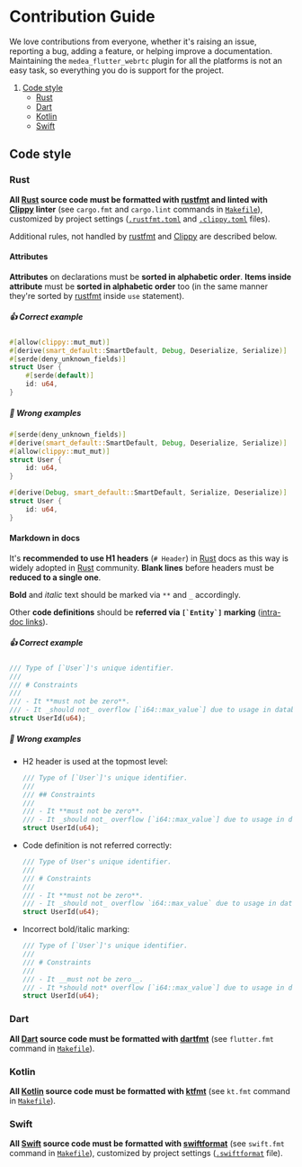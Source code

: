 Contribution Guide
==================

We love contributions from everyone, whether it's raising an issue, reporting a bug, adding a feature, or helping improve a documentation. Maintaining the `medea_flutter_webrtc` plugin for all the platforms is not an easy task, so everything you do is support for the project.

1. [Code style](#code-style)
    - [Rust](#rust)
    - [Dart](#dart)
    - [Kotlin](#kotlin)
    - [Swift](#swift)




## Code style


### Rust

**All [Rust] source code must be formatted with [rustfmt] and linted with [Clippy] linter** (see `cargo.fmt` and `cargo.lint` commands in [`Makefile`]), customized by project settings ([`.rustfmt.toml`](.rustfmt.toml) and [`.clippy.toml`](.clippy.toml) files).

Additional rules, not handled by [rustfmt] and [Clippy] are described below.


#### Attributes

**Attributes** on declarations must be **sorted in alphabetic order**. **Items inside attribute** must be **sorted in alphabetic order** too (in the same manner they're sorted by [rustfmt] inside `use` statement).

##### 👍 Correct example

```rust
#[allow(clippy::mut_mut)]
#[derive(smart_default::SmartDefault, Debug, Deserialize, Serialize)]
#[serde(deny_unknown_fields)]
struct User {
    #[serde(default)]
    id: u64,
}
```

##### 🚫 Wrong examples

```rust
#[serde(deny_unknown_fields)]
#[derive(smart_default::SmartDefault, Debug, Deserialize, Serialize)]
#[allow(clippy::mut_mut)]
struct User {
    id: u64,
}
```

```rust
#[derive(Debug, smart_default::SmartDefault, Serialize, Deserialize)]
struct User {
    id: u64,
}
```

#### Markdown in docs

It's **recommended to use H1 headers** (`# Header`) in [Rust] docs as this way is widely adopted in [Rust] community. **Blank lines** before headers must be **reduced to a single one**.

**Bold** and _italic_ text should be marked via `**` and `_` accordingly.

Other **code definitions** should be **referred via ```[`Entity`]``` marking** ([intra-doc links][1]).

##### 👍 Correct example

```rust
/// Type of [`User`]'s unique identifier.
/// 
/// # Constraints
/// 
/// - It **must not be zero**.
/// - It _should not_ overflow [`i64::max_value`] due to usage in database.
struct UserId(u64);
```

##### 🚫 Wrong examples

- H2 header is used at the topmost level:

    ```rust
    /// Type of [`User`]'s unique identifier.
    /// 
    /// ## Constraints
    /// 
    /// - It **must not be zero**.
    /// - It _should not_ overflow [`i64::max_value`] due to usage in database.
    struct UserId(u64);
    ```

- Code definition is not referred correctly:

    ```rust
    /// Type of User's unique identifier.
    /// 
    /// # Constraints
    /// 
    /// - It **must not be zero**.
    /// - It _should not_ overflow `i64::max_value` due to usage in database.
    struct UserId(u64);
    ```

- Incorrect bold/italic marking:

    ```rust
    /// Type of [`User`]'s unique identifier.
    /// 
    /// # Constraints
    /// 
    /// - It __must not be zero__.
    /// - It *should not* overflow [`i64::max_value`] due to usage in database.
    struct UserId(u64);
    ```


### Dart

**All [Dart] source code must be formatted with [dartfmt]** (see `flutter.fmt` command in [`Makefile`]).


### Kotlin

**All [Kotlin] source code must be formatted with [ktfmt]** (see `kt.fmt` command in [`Makefile`]).


### Swift

**All [Swift] source code must be formatted with [swiftformat]** (see `swift.fmt` command in [`Makefile`]), customized by project settings ([`.swiftformat`](.swiftformat) file).




[`Makefile`]: Makefile
[Clippy]: https://github.com/rust-lang/rust-clippy
[Dart]: https://dart.dev
[dartfmt]: https://dart.dev/tools/dart-format
[Kotlin]: https://kotlinlang.org
[ktfmt]: https://github.com/facebook/ktfmt
[Rust]: https://www.rust-lang.org
[rustfmt]: https://github.com/rust-lang/rustfmt
[Swift]: https://www.apple.com/swift
[swiftformat]: https://github.com/nicklockwood/SwiftFormat

[1]: https://doc.rust-lang.org/rustdoc/write-documentation/linking-to-items-by-name.html
